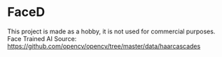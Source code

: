 # FaceD
 This project is made as a hobby, it is not used for commercial purposes.
 Face Trained AI Source: https://github.com/opencv/opencv/tree/master/data/haarcascades
